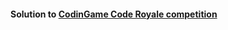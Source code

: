 #### Solution to [CodinGame Code Royale competition](https://www.codingame.com/challenge/code-royale)
